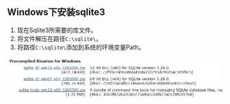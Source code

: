 ## Windows下安装sqlite3
1. 现在Sqlite3所需要的库文件。
2. 将文件解压在路径`C:\sqlite\`。
3. 将路径`C:\sqlite\`添加到系统的环境变量Path。

![下载文件](image/sqlite3_windows_download.png "下载文件")
